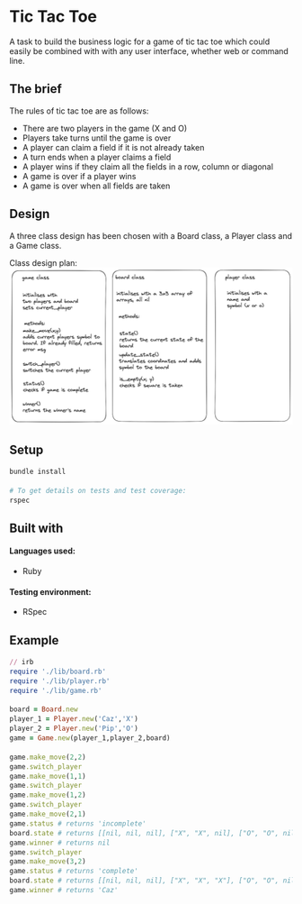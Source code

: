 # Tic Tac Toe

A task to build the business logic for a game of tic tac toe which could easily be combined with with any user interface, whether web or command line.

## The brief

The rules of tic tac toe are as follows:

- There are two players in the game (X and O)
- Players take turns until the game is over
- A player can claim a field if it is not already taken
- A turn ends when a player claims a field
- A player wins if they claim all the fields in a row, column or diagonal
- A game is over if a player wins
- A game is over when all fields are taken

## Design

A three class design has been chosen with a Board class, a Player class and a Game class.

Class design plan:
![plan document](images/tic-tac-toe-class-design.png)

## Setup

```zsh
bundle install

# To get details on tests and test coverage:
rspec
```

## Built with

#### Languages used:

- Ruby

#### Testing environment:

- RSpec

## Example

```ruby
// irb
require './lib/board.rb'
require './lib/player.rb'
require './lib/game.rb'

board = Board.new
player_1 = Player.new('Caz','X')
player_2 = Player.new('Pip','O')
game = Game.new(player_1,player_2,board)

game.make_move(2,2)
game.switch_player
game.make_move(1,1)
game.switch_player
game.make_move(1,2)
game.switch_player
game.make_move(2,1)
game.status # returns 'incomplete'
board.state # returns [[nil, nil, nil], ["X", "X", nil], ["O", "O", nil]]
game.winner # returns nil
game.switch_player
game.make_move(3,2)
game.status # returns 'complete'
board.state # returns [[nil, nil, nil], ["X", "X", "X"], ["O", "O", nil]]
game.winner # returns 'Caz'
```
